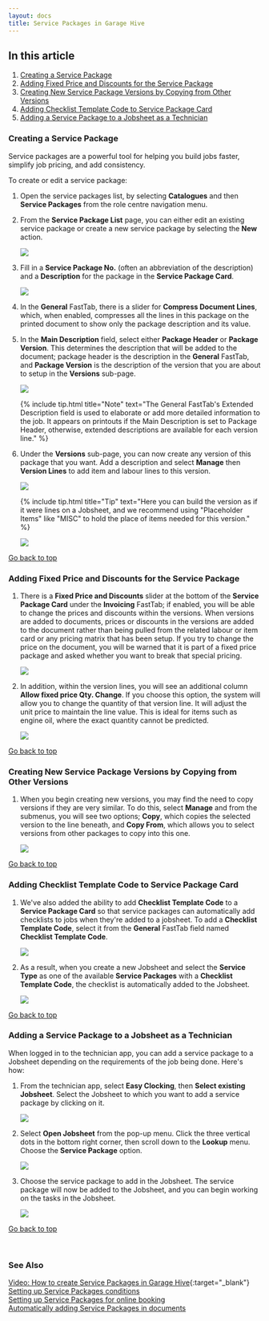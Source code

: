 ```yaml
---
layout: docs
title: Service Packages in Garage Hive
---
```


<a name="top"></a>

## In this article
1. [Creating a Service Package](#creating-a-service-package)
2. [Adding Fixed Price and Discounts for the Service Package](#adding-fixed-price-and-discounts-for-the-service-package)
3. [Creating New Service Package Versions by Copying from Other Versions](#creating-new-service-package-versions-by-copying-from-other-versions)
4. [Adding Checklist Template Code to Service Package Card](#adding-checklist-template-code-to-service-package-card)
5. [Adding a Service Package to a Jobsheet as a Technician](#adding-a-service-package-to-a-jobsheet-as-a-technician)

### Creating a Service Package
Service packages are a powerful tool for helping you build jobs faster, simplify job pricing, and add consistency.

To create or edit a service package: 
1. Open the service packages list, by selecting **Catalogues** and then **Service Packages** from the role centre navigation menu.
2. From the **Service Package List** page, you can either edit an existing service package or create a new service package by selecting the **New** action. 

   ![](media/garagehive-create-service-package1.gif)

3. Fill in a **Service Package No.** (often an abbreviation of the description) and a **Description** for the package in the **Service Package Card**.

   ![](media/garagehive-create-service-package2.gif)

4. In the **General** FastTab, there is a slider for **Compress Document Lines**, which, when enabled, compresses all the lines in this package on the printed document to show only the package description and its value.
5. In the **Main Description** field, select either **Package Header** or **Package Version**. This determines the description that will be added to the document; package header is the description in the **General** FastTab, and **Package Version** is the description of the version that you are about to setup in the **Versions** sub-page.

   ![](media/garagehive-create-service-package3.gif)

   {% include tip.html title="Note" text="The General FastTab's Extended Description field is used to elaborate or add more detailed information to the job. It appears on printouts if the Main Description is set to Package Header, otherwise, extended descriptions are available for each version line." %}

6. Under the **Versions** sub-page, you can now create any version of this package that you want. Add a description and select **Manage** then **Version Lines** to add item and labour lines to this version.

   ![](media/garagehive-create-service-package4.gif)

   {% include tip.html title="Tip" text="Here you can build the version as if it were lines on a Jobsheet, and we recommend using \"Placeholder Items\" like \"MISC\" to hold the place of items needed for this version." %}

   ![](media/garagehive-create-service-package5.gif)


[Go back to top](#top)

### Adding Fixed Price and Discounts for the Service Package
1. There is a **Fixed Price and Discounts** slider at the bottom of the **Service Package Card** under the **Invoicing** FastTab; if enabled, you will be able to change the prices and discounts within the versions. When versions are added to documents, prices or discounts in the versions are added to the document rather than being pulled from the related labour or item card or any pricing matrix that has been setup. If you try to change the price on the document, you will be warned that it is part of a fixed price package and asked whether you want to break that special pricing.

   ![](media/garagehive-create-service-package6.gif)

2. In addition, within the version lines, you will see an additional column **Allow fixed price Qty. Change**. If you choose this option, the system will allow you to change the quantity of that version line. It will adjust the unit price to maintain the line value. This is ideal for items such as engine oil, where the exact quantity cannot be predicted.

   ![](media/garagehive-create-service-package7.gif)


[Go back to top](#top)

### Creating New Service Package Versions by Copying from Other Versions
1. When you begin creating new versions, you may find the need to copy versions if they are very similar. To do this, select **Manage** and from the submenus, you will see two options; **Copy**, which copies the selected version to the line beneath, and **Copy From**, which allows you to select versions from other packages to copy into this one.

   ![](media/garagehive-create-service-package8.gif)


[Go back to top](#top)

### Adding Checklist Template Code to Service Package Card
1. We've also added the ability to add **Checklist Template Code** to a **Service Package Card** so that service packages can automatically add checklists to jobs when they're added to a jobsheet. To add a **Checklist Template Code**, select it from the **General** FastTab field named **Checklist Template Code**.

    ![](media/garagehive-create-service-package9.gif)

2.  As a result, when you create a new Jobsheet and select the **Service Type** as one of the available **Service Packages** with a **Checklist Template Code**, the checklist is automatically added to the Jobsheet.

    ![](media/garagehive-create-service-package10.gif)


[Go back to top](#top)

### Adding a Service Package to a Jobsheet as a Technician
When logged in to the technician app, you can add a service package to a Jobsheet depending on the requirements of the job being done. Here's how:

1. From the technician app, select **Easy Clocking**, then **Select existing Jobsheet**. Select the Jobsheet to which you want to add a service package by clicking on it.

   ![](media/garagehive-service-package-technician1.png)

2. Select **Open Jobsheet** from the pop-up menu. Click the three vertical dots in the bottom right corner, then scroll down to the **Lookup** menu. Choose the **Service Package** option.

   ![](media/garagehive-service-package-technician2.png)

3. Choose the service package to add in the Jobsheet. The service package will now be added to the Jobsheet, and you can begin working on the tasks in the Jobsheet.

   ![](media/garagehive-service-package-technician3.png)


[Go back to top](#top)

<br>

### **See Also**

[Video: How to create Service Packages in Garage Hive](http://www.youtube.com/watch?v=J1-KVnbnBLs){:target="_blank"} \
[Setting up Service Packages conditions](/docs/service-package-conditions.html) \
[Setting up Service Packages for online booking](/docs/garagehive-onlinebooking-service-packages.html) \
[Automatically adding Service Packages in documents](/docs/garagehive-automatically-adding-service-packages.html)